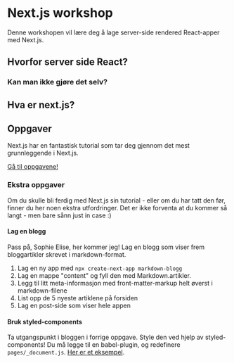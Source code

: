 # Next.js workshop

Denne workshopen vil lære deg å lage server-side rendered React-apper med Next.js.

## Hvorfor server side React?

### Kan man ikke gjøre det selv?

## Hva er next.js?

## Oppgaver

Next.js har en fantastisk tutorial som tar deg gjennom det mest grunnleggende i Next.js.

[Gå til oppgavene!](https://nextjs.org/learn/)

### Ekstra oppgaver

Om du skulle bli ferdig med Next.js sin tutorial - eller om du har tatt den før, finner du her noen 
ekstra utfordringer. Det er ikke forventa at du kommer så langt - men bare sånn just in case :)

#### Lag en blogg

Pass på, Sophie Elise, her kommer jeg! Lag en blogg som viser frem bloggartikler skrevet i markdown-format. 

1. Lag en ny app med `npx create-next-app markdown-blogg`
2. Lag en mappe "content" og fyll den med Markdown.artikler.
3. Legg til litt meta-informasjon med front-matter-markup helt øverst i markdown-filene
4. List opp de 5 nyeste artiklene på forsiden
5. Lag en post-side som viser hele appen

#### Bruk styled-components

Ta utgangspunkt i bloggen i forrige oppgave. Style den ved hjelp av styled-components! Du må legge til en 
babel-plugin, og redefinere `pages/_document.js`. [Her er et eksempel](https://github.com/zeit/next.js/tree/canary/examples/with-styled-components).



